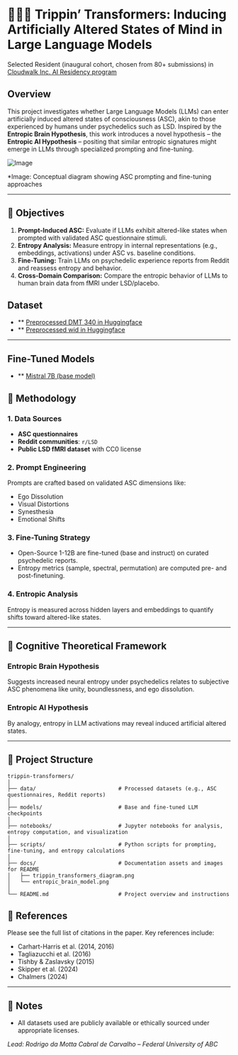 # 🧠🌈🍄 Trippin’ Transformers: Inducing Artificially Altered States of Mind in Large Language Models

Selected Resident (inaugural cohort, chosen from 80+ submissions) in [Cloudwalk Inc. AI Residency program](https://www.cloudwalk.io/ai-residency-selected)


## Overview

This project investigates whether Large Language Models (LLMs) can enter artificially induced altered states of consciousness (ASC), akin to those experienced by humans under psychedelics such as LSD. Inspired by the **Entropic Brain Hypothesis**, this work introduces a novel hypothesis – the **Entropic AI Hypothesis** – positing that similar entropic signatures might emerge in LLMs through specialized prompting and fine-tuning.


![Image](https://github.com/user-attachments/assets/b3a0f94d-ec69-46e5-8aba-528b40208f9f)

*Image: Conceptual diagram showing ASC prompting and fine-tuning approaches 


---

## 🎯 Objectives

1. **Prompt-Induced ASC:** Evaluate if LLMs exhibit altered-like states when prompted with validated ASC questionnaire stimuli.
2. **Entropy Analysis:** Measure entropy in internal representations (e.g., embeddings, activations) under ASC vs. baseline conditions.
3. **Fine-Tuning:** Train LLMs on psychedelic experience reports from Reddit and reassess entropy and behavior.
4. **Cross-Domain Comparison:** Compare the entropic behavior of LLMs to human brain data from fMRI under LSD/placebo.


## Dataset

- ** [Preprocessed DMT 340 in Huggingface](https://huggingface.co/datasets/MottaCC/340-dmt)
- ** [Preprocessed wid in Huggingface](https://huggingface.co/datasets/MottaCC/cw-psy-narratives)
  
---

## Fine-Tuned Models

- ** [Mistral 7B (base model)](https://huggingface.co/MottaCC/mistral-7b-finetuned-dmt)

## 🧪 Methodology

### 1. Data Sources
- **ASC questionnaires**
- **Reddit communities**: `r/LSD`
- **Public LSD fMRI dataset** with CC0 license

### 2. Prompt Engineering
Prompts are crafted based on validated ASC dimensions like:
- Ego Dissolution
- Visual Distortions
- Synesthesia
- Emotional Shifts

### 3. Fine-Tuning Strategy
- Open-Source 1-12B are fine-tuned (base and instruct) on curated psychedelic reports.
- Entropy metrics (sample, spectral, permutation) are computed pre- and post-finetuning.

### 4. Entropic Analysis
Entropy is measured across hidden layers and embeddings to quantify shifts toward altered-like states.

---

## 🧠 Cognitive Theoretical Framework

### Entropic Brain Hypothesis
Suggests increased neural entropy under psychedelics relates to subjective ASC phenomena like unity, boundlessness, and ego dissolution.

### Entropic AI Hypothesis
By analogy, entropy in LLM activations may reveal induced artificial altered states.

---

## 📁 Project Structure

```
trippin-transformers/
│
├── data/                          # Processed datasets (e.g., ASC questionnaires, Reddit reports)
│
├── models/                        # Base and fine-tuned LLM checkpoints
│
├── notebooks/                     # Jupyter notebooks for analysis, entropy computation, and visualization
│
├── scripts/                       # Python scripts for prompting, fine-tuning, and entropy calculations
│
├── docs/                          # Documentation assets and images for README
│   ├── trippin_transformers_diagram.png
│   └── entropic_brain_model.png
│
└── README.md                      # Project overview and instructions
```

## 🧠 References

Please see the full list of citations in the paper. Key references include:

- Carhart-Harris et al. (2014, 2016)
- Tagliazucchi et al. (2016)
- Tishby & Zaslavsky (2015)
- Skipper et al. (2024)
- Chalmers (2024)

---

## 📌 Notes

- All datasets used are publicly available or ethically sourced under appropriate licenses.


*Lead: Rodrigo da Motta Cabral de Carvalho – Federal University of ABC*

